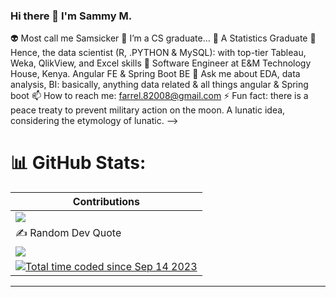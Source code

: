 ### Hi there 👋 I'm Sammy M.
👽 Most call me Samsicker
🔭 I’m a CS graduate...
🌱 A Statistics Graduate
👯 Hence, the data scientist (R, .PYTHON & MySQL): with top-tier Tableau, Weka, QlikView, and Excel skills
🤔 Software Engineer at E&M Technology House, Kenya. Angular FE & Spring Boot BE
💬 Ask me about EDA, data analysis, BI: basically, anything data related & all things angular & Spring boot
📫 How to reach me: farrel.82008@gmail.com
⚡ Fun fact: there is a peace treaty to prevent military action on the moon. A lunatic idea, considering the etymology of lunatic.
-->


<!-- # 💻 Tech Stack:
| Mobile |  |  |  |
| ------ | ------ | ------ | ------ |
| ![Kotlin](https://img.shields.io/badge/kotlin-%230095D5.svg?style=for-the-badge&logo=kotlin&logoColor=white) | ![Flutter](https://img.shields.io/badge/Flutter-%2302569B.svg?style=for-the-badge&logo=Flutter&logoColor=white) | ![Java](https://img.shields.io/badge/java-%23ED8B00.svg?style=for-the-badge&logo=java&logoColor=white) | ![Dart](https://img.shields.io/badge/dart-%230175C2.svg?style=for-the-badge&logo=dart&logoColor=white) |

| Others |  |  |  |  |  |  |  |
| ------ | ------ | ------ | ------ | ------ | ------ | ------ | ------ |
|  ![JavaScript](https://img.shields.io/badge/javascript-%23323330.svg?style=for-the-badge&logo=javascript&logoColor=%23F7DF1E) | ![C#](https://img.shields.io/badge/c%23-%23239120.svg?style=for-the-badge&logo=c-sharp&logoColor=white) |  ![Firebase](https://img.shields.io/badge/firebase-%23039BE5.svg?style=for-the-badge&logo=firebase) | ![Vercel](https://img.shields.io/badge/vercel-%23000000.svg?style=for-the-badge&logo=vercel&logoColor=white) | ![Adobe Dreamweaver](https://img.shields.io/badge/Adobe%20Dreamweaver-FF61F6.svg?style=for-the-badge&logo=Adobe%20Dreamweaver&logoColor=white) | ![Adobe Photoshop](https://img.shields.io/badge/adobephotoshop-%2331A8FF.svg?style=for-the-badge&logo=adobephotoshop&logoColor=white) |  ![Canva](https://img.shields.io/badge/Canva-%2300C4CC.svg?style=for-the-badge&logo=Canva&logoColor=white) |  ![Figma](https://img.shields.io/badge/figma-%23F24E1E.svg?style=for-the-badge&logo=figma&logoColor=white) | -->


# 📊 GitHub Stats:

| Contributions |
| ------ |
| ![](https://github-readme-streak-stats.herokuapp.com/?user=SW-Muriu&theme=dark&hide_border=false) |
| ✍️ Random Dev Quote |
| ![](https://quotes-github-readme.vercel.app/api?type=horizontal&theme=radical) |
| <a href="https://wakatime.com/@d88dc9e6-89c7-4457-b222-330a12b95e04"><img src="https://wakatime.com/badge/user/d88dc9e6-89c7-4457-b222-330a12b95e04.svg" alt="Total time coded since Sep 14 2023" /></a>|
---




